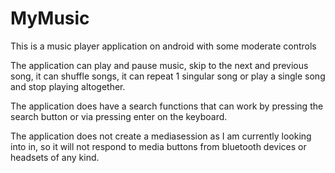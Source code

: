 # MyMusic
This is a music player application on android with some moderate controls

The application can play and pause music, skip to the next and previous song, it can shuffle songs, it can repeat 1 singular song or play a single song
and stop playing altogether.

The application does have a search functions that can work by pressing the search button or via pressing enter on the keyboard.

The application does not create a mediasession as I am currently looking into in, so it will not respond to media buttons from bluetooth devices or headsets of any kind.

